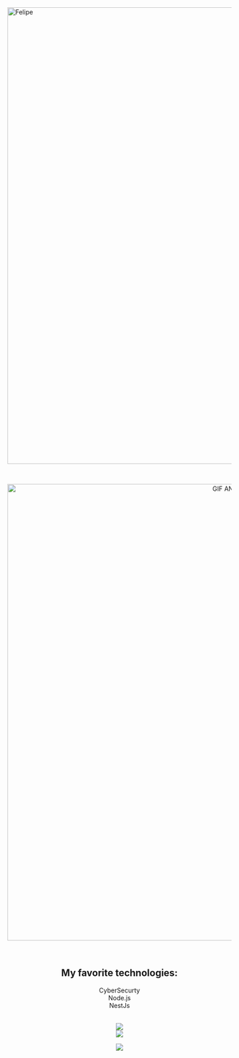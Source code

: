 <img width="1000" height="1024" alt="Felipe" src="https://github.com/user-attachments/assets/0c1d7a47-0b2e-4496-a33a-89e4298443d7" />

<br /> <!-- espaço entre a primeira imagem e o GIF -->

<p align="center">
  <img width="1000" height="1024" alt="GIF ANIMADO" src="https://github.com/user-attachments/assets/fb5ff9f1-48b9-40fa-b6f4-84857faba036" />
</p>


<br />

<h2 align="center">My favorite technologies:</h2>
<p align="center">
  CyberSecurty<br/>
  Node.js<br/>
  NestJs<br/>
</p>

<br />

<div align="center">
  <img src="https://github-readme-stats.vercel.app/api?username=Felipe42578468&show_icons=true&theme=radical&count_private=true&include_all_commits=true&show_owner=true" />
  <br>
  <img src="https://github-readme-stats.vercel.app/api/top-langs/?username=Felipe42578468&theme=radical&layout=compact&langs_count=8" />
</div>

<p align="center">
  <img src="https://streak-stats.demolab.com?user=Felipe42578468&theme=radical&hide_border=true" />
</p>





